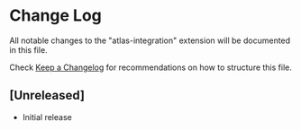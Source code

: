 # Change Log

All notable changes to the "atlas-integration" extension will be documented in this file.

Check [Keep a Changelog](http://keepachangelog.com/) for recommendations on how to structure this file.

## [Unreleased]

- Initial release